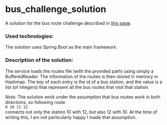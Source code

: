 # bus_challenge_solution
A solution for the bus route challenge described in [this page](https://github.com/goeuro/challenges/tree/master/bus_route_challenge).

### Used technologies:
The solution uses Spring Boot as the main framework.

### Description of the solution:
The service loads the routes file (with the provided path) using simply a BufferedReader. The information of the routes is then stored in memory in Hashmap. The key of each entry is the id of a bus station, and the value is a list (of integers) that represent all the bus routes that visit that station.

*Note:* The solution work under the assumption that bus routes work in both directions, so  following route  
`0 10 11 12`   
connects not only the station 10 with 12, but also 12 with 10. At the time of writing this, I am not particularly happy I made that assumption.
